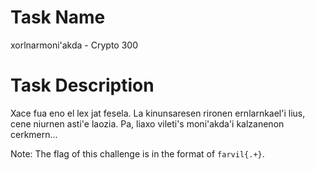 # Task Name
xorlnarmoni'akda - Crypto 300


# Task Description
Xace fua eno el lex jat fesela.
La kinunsaresen rironen ernlarnkael'i lius,
cene niurnen asti'e laozia.
Pa, liaxo vileti's moni'akda'i kalzanenon cerkmern...               

Note: The flag of this challenge is in the format of `farvil{.+}`.
